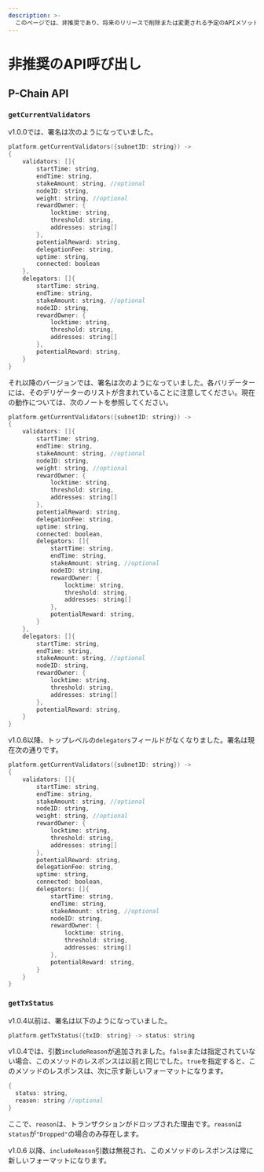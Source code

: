 ```yaml
---
description: >-
  このページでは、非推奨であり、将来のリリースで削除または変更される予定のAPIメソッド、引数、レスポンスをリストアップしています。
---
```


# 非推奨のAPI呼び出し

## P-Chain API

### `getCurrentValidators`

v1.0.0では、署名は次のようになっていました。

```cpp
platform.getCurrentValidators({subnetID: string}) ->
{
    validators: []{
        startTime: string,
        endTime: string,
        stakeAmount: string, //optional
        nodeID: string,
        weight: string, //optional
        rewardOwner: {
            locktime: string,
            threshold: string,
            addresses: string[]
        },
        potentialReward: string,
        delegationFee: string,
        uptime: string,
        connected: boolean
    },
    delegators: []{
        startTime: string,
        endTime: string,
        stakeAmount: string, //optional
        nodeID: string,
        rewardOwner: {
            locktime: string,
            threshold: string,
            addresses: string[]
        },
        potentialReward: string,
    }
}
```

それ以降のバージョンでは、署名は次のようになっていました。各バリデーターには、そのデリゲーターのリストが含まれていることに注意してください。現在の動作については、次のノートを参照してください。

```cpp
platform.getCurrentValidators({subnetID: string}) ->
{
    validators: []{
        startTime: string,
        endTime: string,
        stakeAmount: string, //optional
        nodeID: string,
        weight: string, //optional
        rewardOwner: {
            locktime: string,
            threshold: string,
            addresses: string[]
        },
        potentialReward: string,
        delegationFee: string,
        uptime: string,
        connected: boolean,
        delegators: []{
            startTime: string,
            endTime: string,
            stakeAmount: string, //optional
            nodeID: string,
            rewardOwner: {
                locktime: string,
                threshold: string,
                addresses: string[]
            },
            potentialReward: string,
        }
    },
    delegators: []{
        startTime: string,
        endTime: string,
        stakeAmount: string, //optional
        nodeID: string,
        rewardOwner: {
            locktime: string,
            threshold: string,
            addresses: string[]
        },
        potentialReward: string,
    }
}
```

v1.0.6以降、トップレベルの`delegators`フィールドがなくなりました。署名は現在次の通りです。

```cpp
platform.getCurrentValidators({subnetID: string}) ->
{
    validators: []{
        startTime: string,
        endTime: string,
        stakeAmount: string, //optional
        nodeID: string,
        weight: string, //optional
        rewardOwner: {
            locktime: string,
            threshold: string,
            addresses: string[]
        },
        potentialReward: string,
        delegationFee: string,
        uptime: string,
        connected: boolean,
        delegators: []{
            startTime: string,
            endTime: string,
            stakeAmount: string, //optional
            nodeID: string,
            rewardOwner: {
                locktime: string,
                threshold: string,
                addresses: string[]
            },
            potentialReward: string,
        }
    }
}
```

### `getTxStatus`

v1.0.4以前は、署名は以下のようになっていました。

```cpp
platform.getTxStatus({txID: string} -> status: string
```

v1.0.4では、引数`includeReason`が追加されました。`false`または指定されていない場合、このメソッドのレスポンスは以前と同じでした。`true`を指定すると、このメソッドのレスポンスは、次に示す新しいフォーマットになります。

```cpp
{
  status: string,
  reason: string //optional
}
```

ここで、`reason`は、トランザクションがドロップされた理由です。`reason`は`status`が`"Dropped"`の場合のみ存在します。

v1.0.6 以降、`includeReason`引数は無視され、このメソッドのレスポンスは常に新しいフォーマットになります。

